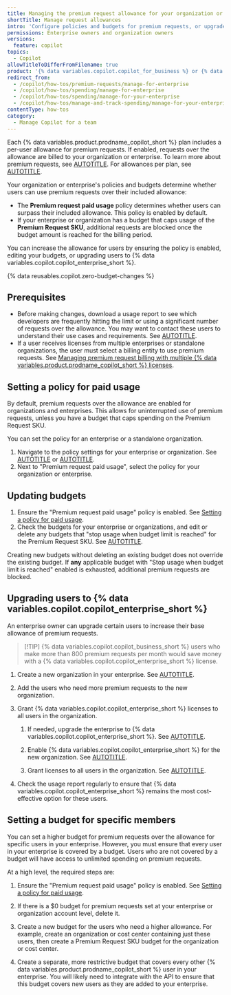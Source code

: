 ```yaml
---
title: Managing the premium request allowance for your organization or enterprise
shortTitle: Manage request allowances
intro: 'Configure policies and budgets for premium requests, or upgrade users to {% data variables.copilot.copilot_enterprise_short %}.'
permissions: Enterprise owners and organization owners
versions:
  feature: copilot
topics:
  - Copilot
allowTitleToDifferFromFilename: true
product: '{% data variables.copilot.copilot_for_business %} or {% data variables.copilot.copilot_enterprise %}'
redirect_from:
  - /copilot/how-tos/premium-requests/manage-for-enterprise
  - /copilot/how-tos/spending/manage-for-enterprise
  - /copilot/how-tos/spending/manage-for-your-enterprise
  - /copilot/how-tos/manage-and-track-spending/manage-for-your-enterprise
contentType: how-tos
category: 
  - Manage Copilot for a team
---
```


Each {% data variables.product.prodname_copilot_short %} plan includes a per-user allowance for premium requests. If enabled, requests over the allowance are billed to your organization or enterprise. To learn more about premium requests, see [AUTOTITLE](/copilot/concepts/copilot-billing/requests-in-github-copilot). For allowances per plan, see [AUTOTITLE](/copilot/get-started/plans-for-github-copilot#comparing-copilot-plans).

Your organization or enterprise's policies and budgets determine whether users can use premium requests over their included allowance:

* The **Premium request paid usage** policy determines whether users can surpass their included allowance. This policy is enabled by default.
* If your enterprise or organization has a budget that caps usage of the **Premium Request SKU**, additional requests are blocked once the budget amount is reached for the billing period.

You can increase the allowance for users by ensuring the policy is enabled, editing your budgets, or upgrading users to {% data variables.copilot.copilot_enterprise_short %}.

{% data reusables.copilot.zero-budget-changes %}

## Prerequisites

* Before making changes, download a usage report to see which developers are frequently hitting the limit or using a significant number of requests over the allowance. You may want to contact these users to understand their use cases and requirements. See [AUTOTITLE](/billing/how-tos/products/view-productlicense-use).
* If a user receives licenses from multiple enterprises or standalone organizations, the user must select a billing entity to use premium requests. See [Managing premium request billing with multiple {% data variables.product.prodname_copilot_short %} licenses](/copilot/managing-copilot/monitoring-usage-and-entitlements/monitoring-your-copilot-usage-and-entitlements#managing-premium-request-billing-with-multiple-copilot-licenses).

## Setting a policy for paid usage

By default, premium requests over the allowance are enabled for organizations and enterprises. This allows for uninterrupted use of premium requests, unless you have a budget that caps spending on the Premium Request SKU.

You can set the policy for an enterprise or a standalone organization.

1. Navigate to the policy settings for your enterprise or organization. See [AUTOTITLE](/copilot/how-tos/administer-copilot/manage-for-enterprise/manage-enterprise-policies) or [AUTOTITLE](/copilot/how-tos/administer-copilot/manage-for-organization/manage-policies).
1. Next to "Premium request paid usage", select the policy for your organization or enterprise.

## Updating budgets

1. Ensure the "Premium request paid usage" policy is enabled. See [Setting a policy for paid usage](#setting-a-policy-for-paid-usage).
1. Check the budgets for your enterprise or organizations, and edit or delete any budgets that "stop usage when budget limit is reached" for the Premium Request SKU. See [AUTOTITLE](/billing/managing-your-billing/using-budgets-control-spending#editing-or-deleting-a-budget).

Creating new budgets without deleting an existing budget does not override the existing budget. If **any** applicable budget with "Stop usage when budget limit is reached" enabled is exhausted, additional premium requests are blocked.

## Upgrading users to {% data variables.copilot.copilot_enterprise_short %}

An enterprise owner can upgrade certain users to increase their base allowance of premium requests.

>[!TIP] {% data variables.copilot.copilot_business_short %} users who make more than 800 premium requests per month would save money with a {% data variables.copilot.copilot_enterprise_short %} license.

1. Create a new organization in your enterprise. See [AUTOTITLE](/enterprise-cloud@latest/admin/managing-accounts-and-repositories/managing-organizations-in-your-enterprise/adding-organizations-to-your-enterprise#creating-a-new-organization).
1. Add the users who need more premium requests to the new organization.
1. Grant {% data variables.copilot.copilot_enterprise_short %} licenses to all users in the organization.

   1. If needed, upgrade the enterprise to {% data variables.copilot.copilot_enterprise_short %}. See [AUTOTITLE](/enterprise-cloud@latest/copilot/how-tos/administer/enterprises/managing-the-copilot-plan-for-your-enterprise/upgrading-copilot-for-your-enterprise).

   1. Enable {% data variables.copilot.copilot_enterprise_short %} for the new organization. See [AUTOTITLE](/enterprise-cloud@latest/copilot/how-tos/administer/enterprises/managing-access-to-copilot-in-your-enterprise/enabling-copilot-for-organizations-in-your-enterprise).

   1. Grant licenses to all users in the organization. See [AUTOTITLE](/copilot/how-tos/administer/organizations/managing-access-to-github-copilot-in-your-organization/granting-access-to-copilot-for-members-of-your-organization#granting-access-to-github-copilot-for-all-current-and-future-users-in-your-organization).

1. Check the usage report regularly to ensure that {% data variables.copilot.copilot_enterprise_short %} remains the most cost-effective option for these users.

## Setting a budget for specific members

You can set a higher budget for premium requests over the allowance for specific users in your enterprise. However, you must ensure that every user in your enterprise is covered by a budget. Users who are not covered by a budget will have access to unlimited spending on premium requests.

At a high level, the required steps are:

1. Ensure the "Premium request paid usage" policy is enabled. See [Setting a policy for paid usage](#setting-a-policy-for-paid-usage).
1. If there is a $0 budget for premium requests set at your enterprise or organization account level, delete it.

1. Create a new budget for the users who need a higher allowance. For example, create an organization or cost center containing just these users, then create a Premium Request SKU budget for the organization or cost center.
1. Create a separate, more restrictive budget that covers every other {% data variables.product.prodname_copilot_short %} user in your enterprise. You will likely need to integrate with the API to ensure that this budget covers new users as they are added to your enterprise.
